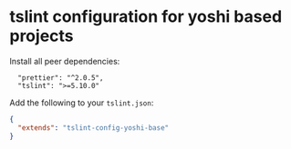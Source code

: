 # tslint configuration for yoshi based projects

Install all peer dependencies:

```
  "prettier": "^2.0.5",
  "tslint": ">=5.10.0"
```

Add the following to your `tslint.json`:

```json
{
  "extends": "tslint-config-yoshi-base"
}
```

